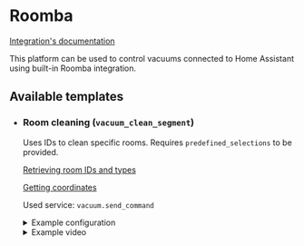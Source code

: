# Roomba

[Integration's documentation](https://www.home-assistant.io/integrations/roomba)

This platform can be used to control vacuums connected to Home Assistant using built-in Roomba integration.

## Available templates

* ### Room cleaning (`vacuum_clean_segment`)

  Uses IDs to clean specific rooms. Requires `predefined_selections` to be provided.
  
  [Retrieving room IDs and types](https://blog.hessindustria.com/home-assistant-roomba-s9-integration/)

  [Getting coordinates](/docs/templates/setup.md#getting-coordinates)

  Used service: `vacuum.send_command`

  <details>
  <summary>Example configuration</summary>

  ```yaml
  map_modes:
    - template: vacuum_clean_segment
      variables:
        pmap_id: abc123def456
      predefined_selections:
        - id: 9
          variables:
            type: rid
          outline: [[ 21458, 32131 ], [ 24235, 32152 ], [ 24194, 27409 ], [ 23181, 27409 ]]
          label:
            text: "Bedroom"
            x: 22932
            y: 30339
            offset_y: 35
          icon:
            name: "mdi:bed"
            x: 22932
            y: 30339
        - id: 0
          variables:
            type: zid
          outline: [[ 21478, 27237 ], [ 23048, 27250 ], [ 23061, 25655 ], [ 21478, 25680 ]]
          label:
            text: "Bathroom"
            x: 22282
            y: 26496
            offset_y: 35
          icon:
            name: "mdi:shower"
            x: 22282
            y: 26496
  ```

  </details>
  <details>
  <summary>Example video</summary>

  https://user-images.githubusercontent.com/6118709/141666925-34b01cde-82ff-447b-aecc-e9ced402b1ed.mp4

  </details>
